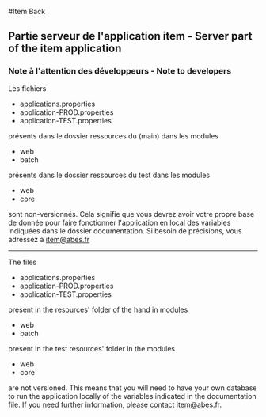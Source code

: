 #Item Back

## Partie serveur de l'application item - Server part of the item application

### Note à l'attention des développeurs - Note to developers

Les fichiers 
* applications.properties
* application-PROD.properties
* application-TEST.properties

présents dans le dossier ressources du (main) dans les modules
* web
* batch

présents dans le dossier ressources du test dans les modules
* web
* core

sont non-versionnés. Cela signifie que vous devrez avoir 
votre propre base de donnée pour faire fonctionner l'application
en local des variables indiquées dans le dossier documentation.
Si besoin de précisions, vous adressez à item@abes.fr

---

The files 
* applications.properties
* application-PROD.properties
* application-TEST.properties

present in the resources' folder of the hand in modules
* web
* batch

present in the test resources' folder in the modules
* web
* core

are not versioned. This means that you will need to have 
your own database to run the application
locally of the variables indicated in the documentation file.
If you need further information, please contact item@abes.fr.